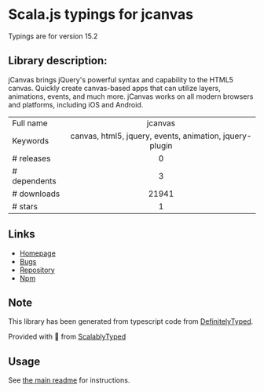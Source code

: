 
# Scala.js typings for jcanvas

Typings are for version 15.2

## Library description:
jCanvas brings jQuery's powerful syntax and capability to the HTML5 canvas. Quickly create canvas-based apps that can utilize layers, animations, events, and much more. jCanvas works on all modern browsers and platforms, including iOS and Android.

|                    |                 |
| ------------------ | :-------------: |
| Full name          | jcanvas |
| Keywords           | canvas, html5, jquery, events, animation, jquery-plugin |
| # releases         | 0 |
| # dependents       | 3 |
| # downloads        | 21941 |
| # stars            | 1 |

## Links
- [Homepage](https://projects.calebevans.me/jcanvas/)
- [Bugs](https://github.com/caleb531/jcanvas/issues)
- [Repository](https://github.com/caleb531/jcanvas)
- [Npm](https://www.npmjs.com/package/jcanvas)
    


## Note
This library has been generated from typescript code from [DefinitelyTyped](https://definitelytyped.org).

Provided with :purple_heart: from [ScalablyTyped](https://github.com/oyvindberg/ScalablyTyped)

## Usage
See [the main readme](../../readme.md) for instructions.


